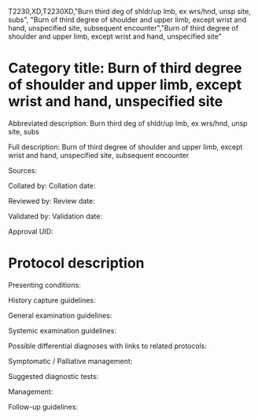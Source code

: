 T2230,XD,T2230XD,"Burn third deg of shldr/up lmb, ex wrs/hnd, unsp site, subs", "Burn of third degree of shoulder and upper limb, except wrist and hand, unspecified site, subsequent encounter","Burn of third degree of shoulder and upper limb, except wrist and hand, unspecified site"
# Category title: Burn of third degree of shoulder and upper limb, except wrist and hand, unspecified site

Abbreviated description: Burn third deg of shldr/up lmb, ex wrs/hnd, unsp site, subs

Full description: Burn of third degree of shoulder and upper limb, except wrist and hand, unspecified site, subsequent encounter

Sources:

Collated by:
Collation date:

Reviewed by:
Review date:

Validated by:
Validation date:

Approval UID:

# Protocol description

Presenting conditions:

History capture guidelines:

General examination guidelines:

Systemic examination guidelines:

Possible differential diagnoses with links to related protocols:

Symptomatic / Palliative management:

Suggested diagnostic tests:

Management:

Follow-up guidelines:

